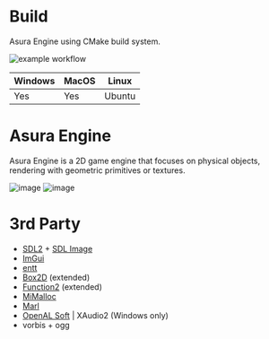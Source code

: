 # Build
Asura Engine using CMake build system.

![example workflow](https://github.com/ForserX/Asura2D/actions/workflows/cmake.yml/badge.svg)

|Windows|MacOS|Linux|
|---|---|---|
| Yes | Yes | Ubuntu |
# Asura Engine 
Asura Engine is a 2D game engine that focuses on physical objects, rendering with geometric primitives or textures.


![image](https://user-images.githubusercontent.com/13867290/207478418-378ec620-3c3b-404a-af47-7f04a5aa87c5.png)
![image](https://user-images.githubusercontent.com/13867290/207478441-6e969ea9-9b2c-483b-860e-f062bf82ab17.png)

# 3rd Party
* [SDL2](https://www.libsdl.org) + [SDL Image](https://github.com/libsdl-org/SDL_image)
* [ImGui](https://github.com/ocornut/imgui)
* [entt](https://github.com/skypjack/entt)
* [Box2D](https://box2d.org) (extended)
* [Function2](https://github.com/Naios/function2) (extended)
* [MiMalloc](https://github.com/microsoft/mimalloc)
* [Marl](https://github.com/google/marl)
* [OpenAL Soft](https://github.com/kcat/openal-soft) | XAudio2 (Windows only)
* vorbis + ogg 
